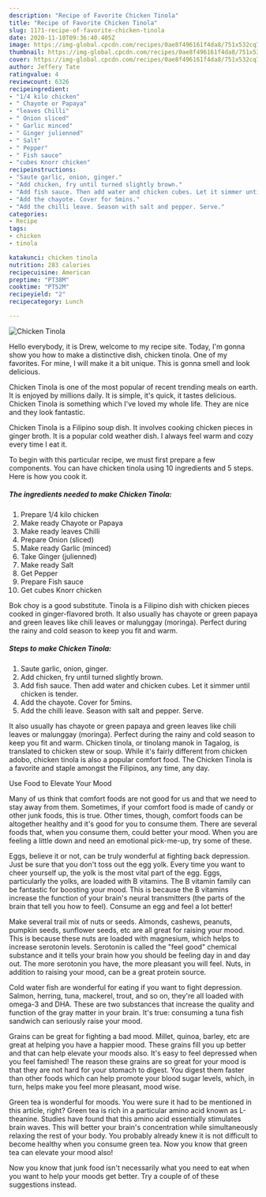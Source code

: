 ```yaml
---
description: "Recipe of Favorite Chicken Tinola"
title: "Recipe of Favorite Chicken Tinola"
slug: 1171-recipe-of-favorite-chicken-tinola
date: 2020-11-10T09:36:40.405Z
image: https://img-global.cpcdn.com/recipes/0ae8f496161f4da8/751x532cq70/chicken-tinola-recipe-main-photo.jpg
thumbnail: https://img-global.cpcdn.com/recipes/0ae8f496161f4da8/751x532cq70/chicken-tinola-recipe-main-photo.jpg
cover: https://img-global.cpcdn.com/recipes/0ae8f496161f4da8/751x532cq70/chicken-tinola-recipe-main-photo.jpg
author: Jeffery Tate
ratingvalue: 4
reviewcount: 6326
recipeingredient:
- "1/4 kilo chicken"
- " Chayote or Papaya"
- "leaves Chilli"
- " Onion sliced"
- " Garlic minced"
- " Ginger julienned"
- " Salt"
- " Pepper"
- " Fish sauce"
- "cubes Knorr chicken"
recipeinstructions:
- "Saute garlic, onion, ginger."
- "Add chicken, fry until turned slightly brown."
- "Add fish sauce. Then add water and chicken cubes. Let it simmer until chicken is tender."
- "Add the chayote. Cover for 5mins."
- "Add the chilli leave. Season with salt and pepper. Serve."
categories:
- Recipe
tags:
- chicken
- tinola

katakunci: chicken tinola 
nutrition: 283 calories
recipecuisine: American
preptime: "PT38M"
cooktime: "PT52M"
recipeyield: "2"
recipecategory: Lunch

---
```



![Chicken Tinola](https://img-global.cpcdn.com/recipes/0ae8f496161f4da8/751x532cq70/chicken-tinola-recipe-main-photo.jpg)

Hello everybody, it is Drew, welcome to my recipe site. Today, I'm gonna show you how to make a distinctive dish, chicken tinola. One of my favorites. For mine, I will make it a bit unique. This is gonna smell and look delicious.

Chicken Tinola is one of the most popular of recent trending meals on earth. It is enjoyed by millions daily. It is simple, it's quick, it tastes delicious. Chicken Tinola is something which I've loved my whole life. They are nice and they look fantastic.

Chicken Tinola is a Filipino soup dish. It involves cooking chicken pieces in ginger broth. It is a popular cold weather dish. I always feel warm and cozy every time I eat it.


To begin with this particular recipe, we must first prepare a few components. You can have chicken tinola using 10 ingredients and 5 steps. Here is how you cook it.

<!--inarticleads1-->

##### The ingredients needed to make Chicken Tinola:

1. Prepare 1/4 kilo chicken
1. Make ready  Chayote or Papaya
1. Make ready leaves Chilli
1. Prepare  Onion (sliced)
1. Make ready  Garlic (minced)
1. Take  Ginger (julienned)
1. Make ready  Salt
1. Get  Pepper
1. Prepare  Fish sauce
1. Get cubes Knorr chicken


Bok choy is a good substitute. Tinola is a Filipino dish with chicken pieces cooked in ginger-flavored broth. It also usually has chayote or green papaya and green leaves like chili leaves or malunggay (moringa). Perfect during the rainy and cold season to keep you fit and warm. 

<!--inarticleads2-->

##### Steps to make Chicken Tinola:

1. Saute garlic, onion, ginger.
1. Add chicken, fry until turned slightly brown.
1. Add fish sauce. Then add water and chicken cubes. Let it simmer until chicken is tender.
1. Add the chayote. Cover for 5mins.
1. Add the chilli leave. Season with salt and pepper. Serve.


It also usually has chayote or green papaya and green leaves like chili leaves or malunggay (moringa). Perfect during the rainy and cold season to keep you fit and warm. Chicken tinola, or tinolang manok in Tagalog, is translated to chicken stew or soup. While it&#39;s fairly different from chicken adobo, chicken tinola is also a popular comfort food. The Chicken Tinola is a favorite and staple amongst the Filipinos, any time, any day. 

Use Food to Elevate Your Mood


Many of us think that comfort foods are not good for us and that we need to stay away from them. Sometimes, if your comfort food is made of candy or other junk foods, this is true. Other times, though, comfort foods can be altogether healthy and it's good for you to consume them. There are several foods that, when you consume them, could better your mood. When you are feeling a little down and need an emotional pick-me-up, try some of these.

Eggs, believe it or not, can be truly wonderful at fighting back depression. Just be sure that you don't toss out the egg yolk. Every time you want to cheer yourself up, the yolk is the most vital part of the egg. Eggs, particularly the yolks, are loaded with B vitamins. The B vitamin family can be fantastic for boosting your mood. This is because the B vitamins increase the function of your brain's neural transmitters (the parts of the brain that tell you how to feel). Consume an egg and feel a lot better!

Make several trail mix of nuts or seeds. Almonds, cashews, peanuts, pumpkin seeds, sunflower seeds, etc are all great for raising your mood. This is because these nuts are loaded with magnesium, which helps to increase serotonin levels. Serotonin is called the "feel good" chemical substance and it tells your brain how you should be feeling day in and day out. The more serotonin you have, the more pleasant you will feel. Nuts, in addition to raising your mood, can be a great protein source.

Cold water fish are wonderful for eating if you want to fight depression. Salmon, herring, tuna, mackerel, trout, and so on, they're all loaded with omega-3 and DHA. These are two substances that increase the quality and function of the gray matter in your brain. It's true: consuming a tuna fish sandwich can seriously raise your mood. 

Grains can be great for fighting a bad mood. Millet, quinoa, barley, etc are great at helping you have a happier mood. These grains fill you up better and that can help elevate your moods also. It's easy to feel depressed when you feel famished! The reason these grains are so great for your mood is that they are not hard for your stomach to digest. You digest them faster than other foods which can help promote your blood sugar levels, which, in turn, helps make you feel more pleasant, mood wise.

Green tea is wonderful for moods. You were sure it had to be mentioned in this article, right? Green tea is rich in a particular amino acid known as L-theanine. Studies have found that this amino acid essentially stimulates brain waves. This will better your brain's concentration while simultaneously relaxing the rest of your body. You probably already knew it is not difficult to become healthy when you consume green tea. Now you know that green tea can elevate your mood also!

Now you know that junk food isn't necessarily what you need to eat when you want to help your moods get better. Try  a  couple of  of  these  suggestions  instead.

